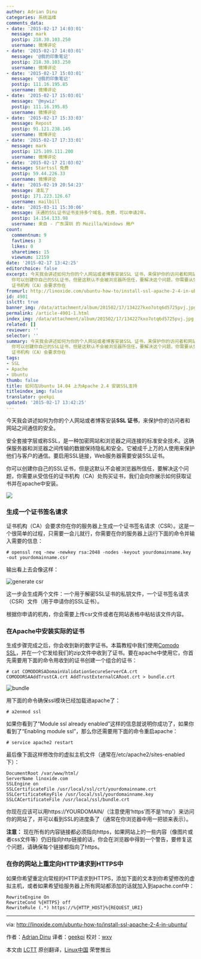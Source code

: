 ```yaml
---
author: Adrian Dinu
categories: 系统运维
comments_data:
- date: '2015-02-17 14:03:01'
  message: mark
  postip: 218.30.103.250
  username: 微博评论
- date: '2015-02-17 14:03:01'
  message: '@我的印象笔记'
  postip: 218.30.103.250
  username: 微博评论
- date: '2015-02-17 15:03:01'
  message: '@我的印象笔记'
  postip: 111.16.195.85
  username: 微博评论
- date: '2015-02-17 15:03:01'
  message: '@mywiz'
  postip: 111.16.195.85
  username: 微博评论
- date: '2015-02-17 15:33:03'
  message: Repost
  postip: 91.121.238.145
  username: 微博评论
- date: '2015-02-17 17:33:01'
  message: mark
  postip: 125.109.111.200
  username: 微博评论
- date: '2015-02-17 21:03:02'
  message: Startssl 免费
  postip: 59.44.226.33
  username: 微博评论
- date: '2015-02-19 20:54:23'
  message: 凌乱了
  postip: 171.223.126.67
  username: mailbill
- date: '2015-03-11 15:30:06'
  message: 沃通的SSL证书证书支持多个域名，免费，可以申请2年。
  postip: 14.154.133.98
  username: 来自 - 广东深圳 的 Mozilla/Windows 用户
count:
  commentnum: 9
  favtimes: 3
  likes: 0
  sharetimes: 15
  viewnum: 12159
date: '2015-02-17 13:42:25'
editorchoice: false
excerpt: 今天我会讲述如何为你的个人网站或者博客安装SSL 证书，来保护你的访问者和网站之间通信的安全。 安全套接字层或称SSL，是一种加密网站和浏览器之间连接的标准安全技术。这确保服务器和浏览器之间传输的数据保持隐私和安全。它被成千上万的人使用来保护他们与客户的通信。要启用SSL链接，Web服务器需要安装SSL证书。
  你可以创建你自己的SSL证书，但是这默认不会被浏览器所信任，要解决这个问题，你需要从受信任的证书机构（CA）处购买证书，我们会向你展示如何获取证书并在apache中安装。  生成一个证书签名请求
  证书机构（CA）会要求你在
fromurl: http://linoxide.com/ubuntu-how-to/install-ssl-apache-2-4-in-ubuntu/
id: 4901
islctt: true
banner_img: /data/attachment/album/201502/17/134227kxo7otq6d5725pvj.jpg
permalink: /article-4901-1.html
index_img: /data/attachment/album/201502/17/134227kxo7otq6d5725pvj.jpg.thumb.jpg
related: []
reviewer: ''
selector: ''
summary: 今天我会讲述如何为你的个人网站或者博客安装SSL 证书，来保护你的访问者和网站之间通信的安全。 安全套接字层或称SSL，是一种加密网站和浏览器之间连接的标准安全技术。这确保服务器和浏览器之间传输的数据保持隐私和安全。它被成千上万的人使用来保护他们与客户的通信。要启用SSL链接，Web服务器需要安装SSL证书。
  你可以创建你自己的SSL证书，但是这默认不会被浏览器所信任，要解决这个问题，你需要从受信任的证书机构（CA）处购买证书，我们会向你展示如何获取证书并在apache中安装。  生成一个证书签名请求
  证书机构（CA）会要求你在
tags:
- SSL
- Apache
- Ubuntu
thumb: false
title: 如何在Ubuntu 14.04 上为Apache 2.4 安装SSL支持
titleindex_img: false
translator: geekpi
updated: '2015-02-17 13:42:25'
---
```


今天我会讲述如何为你的个人网站或者博客安装**SSL 证书**，来保护你的访问者和网站之间通信的安全。


安全套接字层或称SSL，是一种加密网站和浏览器之间连接的标准安全技术。这确保服务器和浏览器之间传输的数据保持隐私和安全。它被成千上万的人使用来保护他们与客户的通信。要启用SSL链接，Web服务器需要安装SSL证书。


你可以创建你自己的SSL证书，但是这默认不会被浏览器所信任，要解决这个问题，你需要从受信任的证书机构（CA）处购买证书，我们会向你展示如何获取证书并在apache中安装。


![](/data/attachment/album/201502/17/134227kxo7otq6d5725pvj.jpg)


### 生成一个证书签名请求


证书机构（CA）会要求你在你的服务器上生成一个证书签名请求（CSR）。这是一个很简单的过程，只需要一会儿就行，你需要在你的服务器上运行下面的命令并输入需要的信息：



```
# openssl req -new -newkey rsa:2048 -nodes -keyout yourdomainname.key -out yourdomainname.csr

```

输出看上去会像这样：


![generate csr](/data/attachment/album/201502/17/134231pjx767jc2pueiu5w.jpg)


这一步会生成两个文件：一个用于解密SSL证书的私钥文件，一个证书签名请求（CSR）文件（用于申请你的SSL证书）。


根据你申请的机构，你会需要上传csr文件或者在网站表格中粘帖该文件内容。


### 在Apache中安装实际的证书


生成步骤完成之后，你会收到新的数字证书。本篇教程中我们使用[Comodo SSL](https://ssl.comodo.com/)，并在一个它发给我们的zip文件中收到了证书。要在apache中使用它，你首先需要用下面的命令用收到的证书创建一个组合的证书：



```
# cat COMODORSADomainValidationSecureServerCA.crt COMODORSAAddTrustCA.crt AddTrustExternalCARoot.crt > bundle.crt

```

![bundle](/data/attachment/album/201502/17/134232uo3o3usb5ys36bb1.jpg)


用下面的命令确保ssl模块已经加载进apache了：



```
# a2enmod ssl

```

如果你看到了“Module ssl already enabled”这样的信息就说明你成功了，如果你看到了“Enabling module ssl”，那么你还需要用下面的命令重启apache：



```
# service apache2 restart

```

最后像下面这样修改你的虚拟主机文件（通常在/etc/apache2/sites-enabled 下）：



```
DocumentRoot /var/www/html/
ServerName linoxide.com
SSLEngine on
SSLCertificateFile /usr/local/ssl/crt/yourdomainname.crt
SSLCertificateKeyFile /usr/local/ssl/yourdomainname.key
SSLCACertificateFile /usr/local/ssl/bundle.crt

```

你现在应该可以用https://YOURDOMAIN/（注意使用‘https’而不是‘http’）来访问你的网站了，并可以看到SSL的进度条了（通常在你浏览器中用一把锁来表示）。


**注意：** 现在所有的内容链接都必须指向https，如果网站上的一些内容（像图片或者css文件等）仍旧指向http链接的话，你会在浏览器中得到一个警告，要修复这个问题，请确保每个链接都指向了https。


### 在你的网站上重定向HTTP请求到HTTPS中


如果你希望重定向常规的HTTP请求到HTTPS，添加下面的文本到你希望修改的虚拟主机，或者如果希望给服务器上所有网站都添加的话就加入到apache.conf中：



```
RewriteEngine On
RewriteCond %{HTTPS} off
RewriteRule (.*) https://%{HTTP_HOST}%{REQUEST_URI}

```



---


via: <http://linoxide.com/ubuntu-how-to/install-ssl-apache-2-4-in-ubuntu/>


作者：[Adrian Dinu](http://linoxide.com/author/adriand/) 译者：[geekpi](https://github.com/geekpi) 校对：[wxy](https://github.com/wxy)


本文由 [LCTT](https://github.com/LCTT/TranslateProject) 原创翻译，[Linux中国](http://linux.cn/) 荣誉推出